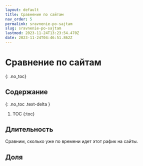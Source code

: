 ```yaml
---
layout: default
title: Сравнение по сайтам
nav_order: 5
permalink: sravnenie-po-sajtam
slug: sravnenie-po-sajtam
lastmod: 2023-11-24T13:23:54.470Z
date: 2023-11-24T04:46:51.862Z
---
```


# Сравнение по сайтам
{: .no_toc}

## Содержание
{: .no_toc .text-delta }

1. TOC
{:toc}

## Длительность

Сравним, сколько уже по времени идет этот рафик на сайты.

## Доля

